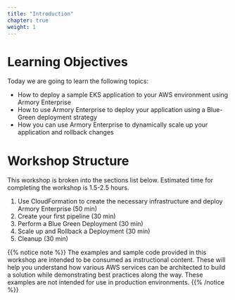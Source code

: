 ```yaml
---
title: "Introduction"
chapter: true
weight: 1
---
```


# Learning Objectives
Today we are going to learn the following topics:

- How to deploy a sample EKS application to your AWS environment using Armory Enterprise
- How to use Armory Enterprise to deploy your application using a Blue-Green deployment strategy
- How you can use Armory Enterprise to dynamically scale up your application and rollback changes

# Workshop Structure

This workshop is broken into the sections list below.  Estimated time for completing the workshop is 1.5-2.5 hours.

1. Use CloudFormation to create the necessary infrastructure and deploy Armory Enterprise (50 min)
1. Create your first pipeline (30 min) 
1. Perform a Blue Green Deployment (30 min)
1. Scale up and Rollback a Deployment (30 min)
1. Cleanup (30 min)

{{% notice note %}}
The examples and sample code provided in this workshop are intended to be consumed as instructional content. These will help you understand how various AWS services can be architected to build a solution while demonstrating best practices along the way. These examples are not intended for use in production environments.
{{% /notice %}}
